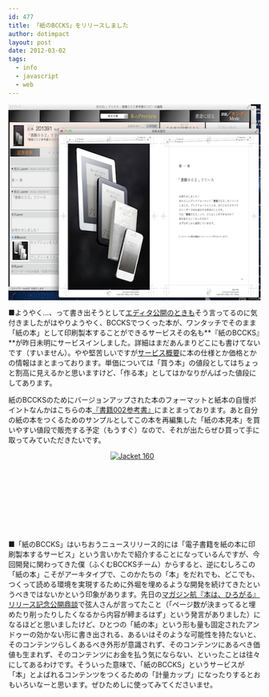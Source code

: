 ```yaml
---
id: 477
title: 「紙のBCCKS」をリリースしました
author: dotimpact
layout: post
date: 2012-03-02
tags:
  - info
  - javascript
  - web
---
```

<img style="display:block; margin-left:auto; margin-right:auto;" src="/hexo/images/wp-content/uploads/2012/03/paperbccks.png" alt="Paperbccks" title="paperbccks.png" border="0" width="600" height="391" />

■ようやく…、って書き出そうとして[エディタ公開のときも][1]そう言ってるのに気付きましたがはやりようやく、BCCKSでつくった本が、ワンタッチでそのまま「紙の本」として印刷製本することができるサービスその名も**『紙のBCCKS』**が昨日未明にサービスインしました。詳細はまだあんまりどこにも書けてないです（すいません）。やや堅苦しいですが[サービス概要][2]に本の仕様とか価格とかの情報はまとまっております。単価については「買う本」の値段としてはちょっと割高に見えるかと思いますけど、「作る本」としてはかなりがんばった値段にしてあります。

紙のBCCKSのためにバージョンアップされた本のフォーマットと紙本の自慢ポイントなんかはこちらの本[『書籍002参考書』][3]にまとまっております。あと自分の紙の本をつくるためのサンプルとしてこの本を再編集した「紙の本見本」を買いやすい値段で販売する予定（もうすぐ）なので、それが出たらぜひ買って手に取ってみていただきたいです。

[ <img style="display:block; margin-left:auto; margin-right:auto;" src="/images/wp-content/uploads/2012/03/jacket_160.jpeg" alt="Jacket 160" title="jacket_160.jpeg" border="0" width="96" height="160" />][3]

■「紙のBCCKS」はいちおうニュースリリース的には「電子書籍を紙の本に印刷製本するサービス」という言いかたで紹介することになっているんですが、今回開発に関わってきた僕（ふくむBCCKSチーム）からすると、逆にむしろこの「紙の本」こそがアーキタイプで、このかたちの「本」をだれでも、どこでも、つくって読める環境を実現するために外堀を埋めるような開発を続けてきたというべきではないかという印象があります。先日の[マガジン航『本は、ひろがる』リリース記念公開鼎談][4]で弦人さんが言ってたこと（「ページ数が決まってると埋めたり削ったりしたくなるから内容が締まるはず」という発言がありました）になるほどと思いましたけど、ひとつの「紙の本」という形も量も固定されたアンドゥーの効かない形に書き出される、あるいはそのような可能性を持たないと、そのコンテンツらしくあるべき外形が意識されず、そのコンテンツにあるべき価値も生まれず、そのコンテンツにお金を払う気にならない、といったことは往々にしてあるわけです。そういった意味で、「紙のBCCKS」というサービスが「本」とよばれるコンテンツをつくるための「計量カップ」になったりするとおもいろいなーと思います。ぜひためしに使ってみてくださいませ。

 [1]: http://collisions.doppac.cc/archives/460
 [2]: http://bccks.jp/about/bccks#tabs-5
 [3]: http://bccks.jp/bcck/104085/info
 [4]: http://www.dotbook.jp/magazine-k/2012/02/24/books_are_expanding_on_ustream/
